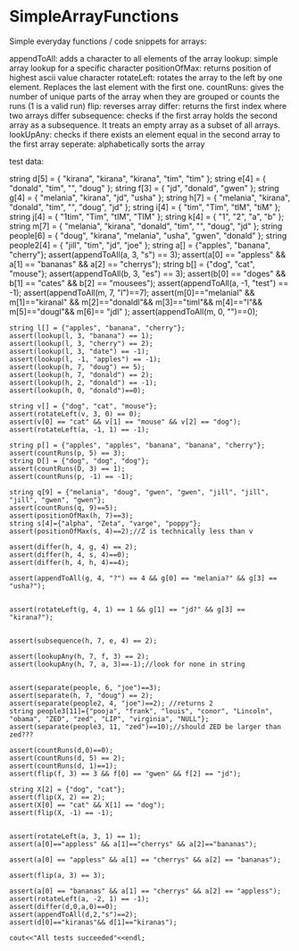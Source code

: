 # SimpleArrayFunctions
Simple everyday functions / code snippets for arrays:

  appendToAll: adds a character to all elements of the array
  lookup: simple array lookup for a specific character
  positionOfMax: returns position of highest ascii value character
  rotateLeft: rotates the array to the left by one element. Replaces the last element with the first one.
  countRuns: gives the number of unique parts of the array when they are grouped or counts the runs (1 is a valid run)
  flip: reverses array
  differ: returns the first index where two arrays differ
  subsequence: checks if the first array holds the second array as a subsequence. It treats an empty array as a subset of all arrays.
  lookUpAny: checks if there exists an element equal in the second array to the first array
  seperate: alphabetically sorts the array


  test data:

  string d[5] = { "kirana", "kirana", "kirana", "tim", "tim" };
    string e[4] = { "donald", "tim", "", "doug" };
    string f[3] = { "jd", "donald", "gwen" };
    string g[4] = { "melania", "kirana", "jd", "usha" };
    string h[7] = { "melania", "kirana", "donald", "tim", "", "doug", "jd" };
    string i[4] = { "tim", "Tim", "tIM", "tiM" };
    string j[4] = { "1tim", "Tim", "tIM", "TIM" };
    string k[4] = { "1", "2", "a", "b" };
    string m[7] = { "melania", "kirana", "donald", "tim", "", "doug", "jd" };
    string people[6] = { "doug", "kirana", "melania", "usha", "gwen", "donald" };
    string people2[4] = { "jill", "tim", "jd", "joe" };
    string a[] = {"apples", "banana", "cherry"}; 
    assert(appendToAll(a, 3, "s") == 3); 
    assert(a[0] == "appless" && a[1] == "bananas" && a[2] == "cherrys");
    string b[] = {"dog", "cat", "mouse"};
    assert(appendToAll(b, 3, "es") == 3);
    assert(b[0] == "doges" && b[1] == "cates" && b[2] == "mousees");
    assert(appendToAll(a, -1, "test") == -1);
    assert(appendToAll(m, 7, "l")==7);
    assert(m[0]=="melanial" && m[1]=="kiranal" && m[2]=="donaldl"&& m[3]=="timl"&& m[4]=="l"&& m[5]=="dougl"&& m[6]== "jdl" );
    assert(appendToAll(m, 0, "")==0);

    string l[] = {"apples", "banana", "cherry"};
    assert(lookup(l, 3, "banana") == 1);
    assert(lookup(l, 3, "cherry") == 2);
    assert(lookup(l, 3, "date") == -1);
    assert(lookup(l, -1, "apples") == -1);
    assert(lookup(h, 7, "doug") == 5);
    assert(lookup(h, 7, "donald") == 2);
    assert(lookup(h, 2, "donald") == -1);
    assert(lookup(h, 0, "donald")==0);

    string v[] = {"dog", "cat", "mouse"}; 
    assert(rotateLeft(v, 3, 0) == 0); 
    assert(v[0] == "cat" && v[1] == "mouse" && v[2] == "dog"); 
    assert(rotateLeft(a, -1, 1) == -1);

    string p[] = {"apples", "apples", "banana", "banana", "cherry"}; 
    assert(countRuns(p, 5) == 3); 
    string D[] = {"dog", "dog", "dog"}; 
    assert(countRuns(D, 3) == 1); 
    assert(countRuns(p, -1) == -1);
    
    string q[9] = {"melania", "doug", "gwen", "gwen", "jill", "jill", "jill", "gwen", "gwen"};
    assert(countRuns(q, 9)==5);
    assert(positionOfMax(h, 7)==3);
    string s[4]={"alpha", "Zeta", "varge", "poppy"};
    assert(positionOfMax(s, 4)==2);//Z is technically less than v

    assert(differ(h, 4, g, 4) == 2);
    assert(differ(h, 4, s, 4)==0);
    assert(differ(h, 4, h, 4)==4);

    assert(appendToAll(g, 4, "?") == 4 && g[0] == "melania?" && g[3] == "usha?");


    assert(rotateLeft(g, 4, 1) == 1 && g[1] == "jd?" && g[3] == "kirana?");


    assert(subsequence(h, 7, e, 4) == 2);

    assert(lookupAny(h, 7, f, 3) == 2);
    assert(lookupAny(h, 7, a, 3)==-1);//look for none in string


    assert(separate(people, 6, "joe")==3);
    assert(separate(h, 7, "doug") == 2);
    assert(separate(people2, 4, "joe")==2); //returns 2
    string people3[11]={"pooja", "frank", "louis", "conor", "Lincoln", "obama", "ZED", "zed", "LIP", "virginia", "NULL"};
    assert(separate(people3, 11, "zed")==10);//should ZED be larger than zed???

    assert(countRuns(d,0)==0);
    assert(countRuns(d, 5) == 2);
    assert(countRuns(d, 1)==1);
    assert(flip(f, 3) == 3 && f[0] == "gwen" && f[2] == "jd");

    string X[2] = {"dog", "cat"};
    assert(flip(X, 2) == 2); 
    assert(X[0] == "cat" && X[1] == "dog");
    assert(flip(X, -1) == -1);


    assert(rotateLeft(a, 3, 1) == 1);
    assert(a[0]=="appless" && a[1]=="cherrys" && a[2]=="bananas");

    assert(a[0] == "appless" && a[1] == "cherrys" && a[2] == "bananas");

    assert(flip(a, 3) == 3);

    assert(a[0] == "bananas" && a[1] == "cherrys" && a[2] == "appless");
    assert(rotateLeft(a, -2, 1) == -1);
    assert(differ(d,0,a,0)==0);
    assert(appendToAll(d,2,"s")==2);
    assert(d[0]=="kiranas"&& d[1]=="kiranas");

    cout<<"All tests succeeded"<<endl;
    
